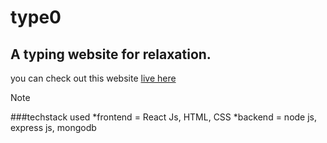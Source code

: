 # type0

## A typing website for relaxation.

you can check out this website [live here](https://heal333.github.io/type0/)

> [!NOTE]
> ###techstack used
> *frontend = React Js, HTML, CSS
> *backend = node js, express js, mongodb
